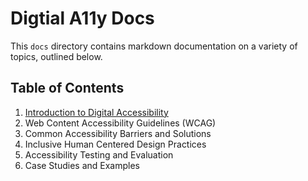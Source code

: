 # Digtial A11y Docs

This `docs` directory contains markdown documentation on a variety of topics, outlined below.

## Table of Contents

1. [Introduction to Digital Accessibility](./Introductions)
2. Web Content Accessibility Guidelines (WCAG)
3. Common Accessibility Barriers and Solutions
4. Inclusive Human Centered Design Practices
5. Accessibility Testing and Evaluation
6. Case Studies and Examples
